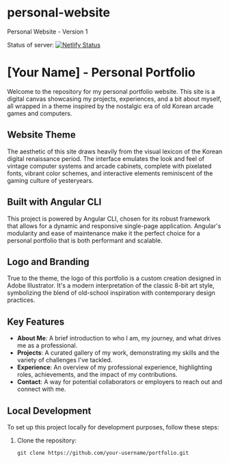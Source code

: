 # personal-website
Personal Website  - Version 1

Status of server: [![Netlify Status](https://api.netlify.com/api/v1/badges/8eebd037-0900-41aa-8e11-29bc32150842/deploy-status)](https://app.netlify.com/sites/william-kiem-lafond/deploys)
# [Your Name] - Personal Portfolio

Welcome to the repository for my personal portfolio website. This site is a digital canvas showcasing my projects, experiences, and a bit about myself, all wrapped in a theme inspired by the nostalgic era of old Korean arcade games and computers.

## Website Theme

The aesthetic of this site draws heavily from the visual lexicon of the Korean digital renaissance period. The interface emulates the look and feel of vintage computer systems and arcade cabinets, complete with pixelated fonts, vibrant color schemes, and interactive elements reminiscent of the gaming culture of yesteryears.

## Built with Angular CLI

This project is powered by Angular CLI, chosen for its robust framework that allows for a dynamic and responsive single-page application. Angular's modularity and ease of maintenance make it the perfect choice for a personal portfolio that is both performant and scalable.

## Logo and Branding

True to the theme, the logo of this portfolio is a custom creation designed in Adobe Illustrator. It's a modern interpretation of the classic 8-bit art style, symbolizing the blend of old-school inspiration with contemporary design practices.

## Key Features

- **About Me**: A brief introduction to who I am, my journey, and what drives me as a professional.
- **Projects**: A curated gallery of my work, demonstrating my skills and the variety of challenges I've tackled.
- **Experience**: An overview of my professional experience, highlighting roles, achievements, and the impact of my contributions.
- **Contact**: A way for potential collaborators or employers to reach out and connect with me.

## Local Development

To set up this project locally for development purposes, follow these steps:

1. Clone the repository:
   ```shell
   git clone https://github.com/your-username/portfolio.git


